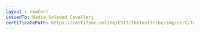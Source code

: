 ```yaml
--- 
layout : newCert 
issuedTo: Nadia Soledad Cavalleri
certificatePath: https://certifyme.online/CSIT/theTestTribe/img/cert/TestFlix/NadiaSoledadCavalleri_9577f.png
--- 
```


